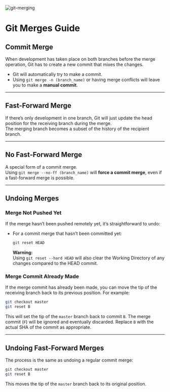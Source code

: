 ![git-merging](https://github.com/user-attachments/assets/7ff87ecc-fe90-47fd-8168-43c0132db4c5)

# Git Merges Guide

## Commit Merge
When development has taken place on both branches before the merge operation, Git has to create a new commit that mixes the changes.

- Git will automatically try to make a commit.
- Using `git merge -n (branch_name)` or having merge conflicts will leave you to make a **manual commit**.

---

## Fast-Forward Merge
If there’s only development in one branch, Git will just update the head position for the receiving branch during the merge.  
The merging branch becomes a subset of the history of the recipient branch.

---

## No Fast-Forward Merge
A special form of a commit merge.  
Using `git merge --no-ff (branch_name)` will **force a commit merge**, even if a fast-forward merge is possible.

---

## Undoing Merges
### Merge Not Pushed Yet
If the merge hasn’t been pushed remotely yet, it’s straightforward to undo:

- For a commit merge that hasn’t been committed yet:  
  ```bash
  git reset HEAD
  ```
  **Warning:**  
  Using `git reset --hard HEAD` will also clear the Working Directory of any changes compared to the HEAD commit.

### Merge Commit Already Made
If the merge commit has already been made, you can move the tip of the receiving branch back to its previous position. For example:

```bash
git checkout master
git reset B
```
This will set the tip of the `master` branch back to commit `B`. The merge commit (`F`) will be ignored and eventually discarded. Replace `B` with the actual SHA of the commit as appropriate.

---

## Undoing Fast-Forward Merges
The process is the same as undoing a regular commit merge:

```bash
git checkout master
git reset B
```
This moves the tip of the `master` branch back to its original position.

